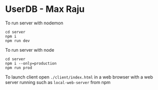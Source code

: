 # UserDB - Max Raju

To run server with nodemon

```
cd server
npm i
npm run dev
```

To run server with node

```
cd server
npm i --only=production
npm run prod
```

To launch client open `./client/index.html` in a web browser with a web server running such as `local-web-server` from npm
